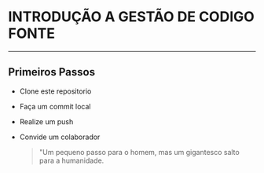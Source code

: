 # INTRODUÇÃO A GESTÃO DE CODIGO FONTE
---
## Primeiros Passos
- Clone este repositorio
- Faça um commit local
- Realize um push
- Convide um colaborador

  > "Um pequeno passo para o homem, mas um gigantesco salto para a humanidade.
